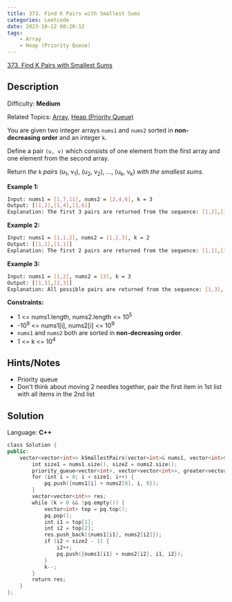 ```yaml
---
title: 373. Find K Pairs with Smallest Sums
categories: Leetcode
date: 2023-10-12 00:20:12
tags:
    - Array
    - Heap (Priority Queue)
---
```


[373\. Find K Pairs with Smallest Sums](https://leetcode.com/problems/find-k-pairs-with-smallest-sums/)

## Description

Difficulty: **Medium**

Related Topics: [Array](https://leetcode.com/tag/https://leetcode.com/tag/array//), [Heap (Priority Queue)](https://leetcode.com/tag/https://leetcode.com/tag/heap-priority-queue//)

You are given two integer arrays `nums1` and `nums2` sorted in **non-decreasing order** and an integer `k`.

Define a pair `(u, v)` which consists of one element from the first array and one element from the second array.

Return _the_ `k` _pairs_ (u<sub>1</sub>, v<sub>1</sub>), (u<sub>2</sub>, v<sub>2</sub>), ..., (u<sub>k</sub>, v<sub>k</sub>) _with the smallest sums_.

**Example 1:**

```bash
Input: nums1 = [1,7,11], nums2 = [2,4,6], k = 3
Output: [[1,2],[1,4],[1,6]]
Explanation: The first 3 pairs are returned from the sequence: [1,2],[1,4],[1,6],[7,2],[7,4],[11,2],[7,6],[11,4],[11,6]
```

**Example 2:**

```bash
Input: nums1 = [1,1,2], nums2 = [1,2,3], k = 2
Output: [[1,1],[1,1]]
Explanation: The first 2 pairs are returned from the sequence: [1,1],[1,1],[1,2],[2,1],[1,2],[2,2],[1,3],[1,3],[2,3]
```

**Example 3:**

```bash
Input: nums1 = [1,2], nums2 = [3], k = 3
Output: [[1,3],[2,3]]
Explanation: All possible pairs are returned from the sequence: [1,3],[2,3]
```

**Constraints:**

* 1 <= nums1.length, nums2.length <= 10<sup>5</sup>
* -10<sup>9</sup> <= nums1[i], nums2[i] <= 10<sup>9</sup>
* `nums1` and `nums2` both are sorted in **non-decreasing order**.
* 1 <= k <= 10<sup>4</sup>

## Hints/Notes

* Priority queue
* Don't think about moving 2 needles together, pair the first item in 1st list with all items in the 2nd list

## Solution

Language: **C++**

```C++
class Solution {
public:
    vector<vector<int>> kSmallestPairs(vector<int>& nums1, vector<int>& nums2, int k) {
        int size1 = nums1.size(), size2 = nums2.size();
        priority_queue<vector<int>, vector<vector<int>>, greater<vector<int>>> pq;
        for (int i = 0; i < size1; i++) {
            pq.push({nums1[i] + nums2[0], i, 0});
        }
        vector<vector<int>> res;
        while (k > 0 && !pq.empty()) {
            vector<int> top = pq.top();
            pq.pop();
            int i1 = top[1];
            int i2 = top[2];
            res.push_back({nums1[i1], nums2[i2]});
            if (i2 < size2 - 1) {
                i2++;
                pq.push({nums1[i1] + nums2[i2], i1, i2});
            }
            k--;
        }
        return res;
    }
};
```
